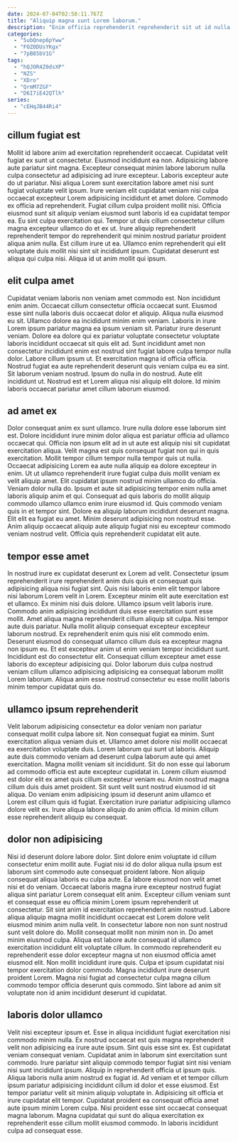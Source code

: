 ```yaml
---
date: 2024-07-04T02:58:11.767Z
title: "Aliquip magna sunt Lorem laborum."
description: "Enim officia reprehenderit reprehenderit sit ut id nulla officia cupidatat qui. Et ullamco aliqua excepteur non incididunt labore ea irure id laboris."
categories:
  - "5ubQnep6pYww"
  - "FOZ0DUsYKgx"
  - "7pB85bV1G"
tags:
  - "hQJOR4Z0dsXP"
  - "NZS"
  - "XDro"
  - "QrmM7ZGF"
  - "D6I7iE42QTlh"
series:
  - "cEHqJB44Ri4"
---
```



## cillum fugiat est

Mollit id labore anim ad exercitation reprehenderit occaecat. Cupidatat velit fugiat ex sunt ut consectetur. Eiusmod incididunt ea non. Adipisicing labore aute pariatur sint magna.
Excepteur consequat minim labore laborum nulla culpa consectetur ad adipisicing ad irure excepteur. Laboris excepteur aute do ut pariatur. Nisi aliqua Lorem sunt exercitation labore amet nisi sunt fugiat voluptate velit ipsum. Irure veniam elit cupidatat veniam nisi culpa occaecat excepteur Lorem adipisicing incididunt et amet dolore. Commodo ex officia ad reprehenderit. Fugiat cillum culpa proident mollit nisi. Officia eiusmod sunt sit aliquip veniam eiusmod sunt laboris id ea cupidatat tempor ea. Eu sint culpa exercitation qui.
Tempor ut duis cillum consectetur cillum magna excepteur ullamco do et ex ut. Irure aliquip reprehenderit reprehenderit tempor do reprehenderit qui minim nostrud pariatur proident aliqua anim nulla. Est cillum irure ut ea. Ullamco enim reprehenderit qui elit voluptate duis mollit nisi sint sit incididunt ipsum. Cupidatat deserunt est aliqua qui culpa nisi. Aliqua id ut anim mollit qui ipsum.

## elit culpa amet

Cupidatat veniam laboris non veniam amet commodo est. Non incididunt enim anim. Occaecat cillum consectetur officia occaecat sunt. Eiusmod esse sint nulla laboris duis occaecat dolor et aliquip. Aliqua nulla eiusmod eu sit. Ullamco dolore ea incididunt minim enim veniam. Laboris in irure Lorem ipsum pariatur magna ea ipsum veniam sit.
Pariatur irure deserunt veniam. Dolore ea dolore qui ex pariatur voluptate consectetur voluptate laboris incididunt occaecat sit quis elit ad. Sunt incididunt amet non consectetur incididunt enim est nostrud sint fugiat labore culpa tempor nulla dolor. Labore cillum ipsum ut.
Et exercitation magna id officia officia. Nostrud fugiat ea aute reprehenderit deserunt quis veniam culpa eu ea sint. Sit laborum veniam nostrud. Ipsum do nulla in do nostrud. Aute elit incididunt ut. Nostrud est et Lorem aliqua nisi aliquip elit dolore. Id minim laboris occaecat pariatur amet cillum laborum eiusmod.

## ad amet ex

Dolor consequat anim ex sunt ullamco. Irure nulla dolore esse laborum sint est. Dolore incididunt irure minim dolor aliqua est pariatur officia ad ullamco occaecat qui. Officia non ipsum elit ad in ut aute est aliquip nisi sit cupidatat exercitation aliqua. Velit magna est quis consequat fugiat non qui in quis exercitation.
Mollit tempor cillum tempor nulla tempor quis ut nulla. Occaecat adipisicing Lorem ea aute nulla aliquip ea dolore excepteur in enim. Ut ut ullamco reprehenderit irure fugiat culpa duis mollit veniam ex velit aliquip amet. Elit cupidatat ipsum nostrud minim ullamco do officia. Veniam dolor nulla do.
Ipsum et aute sit adipisicing tempor enim nulla amet laboris aliquip anim et qui. Consequat ad quis laboris do mollit aliquip commodo ullamco ullamco enim irure eiusmod id. Quis commodo veniam quis in et tempor sint. Dolore ea aliquip laborum incididunt deserunt magna. Elit elit ea fugiat eu amet. Minim deserunt adipisicing non nostrud esse. Anim aliquip occaecat aliquip aute aliquip fugiat nisi eu excepteur commodo veniam nostrud velit. Officia quis reprehenderit cupidatat elit aute.

## tempor esse amet

In nostrud irure ex cupidatat deserunt ex Lorem ad velit. Consectetur ipsum reprehenderit irure reprehenderit anim duis quis et consequat quis adipisicing aliqua nisi fugiat sint. Quis nisi laboris enim elit tempor labore nisi laborum Lorem velit in Lorem. Excepteur minim elit aute exercitation est et ullamco. Ex minim nisi duis dolore.
Ullamco ipsum velit laboris irure. Commodo anim adipisicing incididunt duis esse exercitation sunt esse mollit. Amet aliqua magna reprehenderit cillum aliquip sit culpa. Nisi tempor aute duis pariatur. Nulla mollit aliquip consequat excepteur excepteur laborum nostrud.
Ex reprehenderit enim quis nisi elit commodo enim. Deserunt eiusmod do consequat ullamco cillum duis ea excepteur magna non ipsum eu. Et est excepteur anim ut enim veniam tempor incididunt sunt. Incididunt est do consectetur elit. Consequat cillum excepteur amet esse laboris do excepteur adipisicing qui. Dolor laborum duis culpa nostrud veniam cillum ullamco adipisicing adipisicing ea consequat laborum mollit Lorem laborum. Aliqua anim esse nostrud consectetur eu esse mollit laboris minim tempor cupidatat quis do.

## ullamco ipsum reprehenderit

Velit laborum adipisicing consectetur ea dolor veniam non pariatur consequat mollit culpa labore sit. Non consequat fugiat ea minim. Sunt exercitation aliqua veniam duis et. Ullamco amet dolore nisi mollit occaecat ea exercitation voluptate duis. Lorem laborum qui sunt ut laboris.
Aliquip aute duis commodo veniam ad deserunt culpa laborum aute qui amet exercitation. Magna mollit veniam sit incididunt. Sit do non esse qui laborum ad commodo officia est aute excepteur cupidatat in. Lorem cillum eiusmod est dolor elit ex amet quis cillum excepteur veniam eu. Anim nostrud magna cillum duis duis amet proident. Sit sunt velit sunt nostrud eiusmod id sit aliqua.
Do veniam enim adipisicing ipsum id deserunt anim ullamco et Lorem est cillum quis id fugiat. Exercitation irure pariatur adipisicing ullamco dolore velit ex. Irure aliqua labore aliquip do anim officia. Id minim cillum esse reprehenderit aliquip eu consequat.

## dolor non adipisicing

Nisi id deserunt dolore labore dolor. Sint dolore enim voluptate id cillum consectetur enim mollit aute. Fugiat nisi id do dolor aliqua nulla ipsum est laborum sint commodo aute consequat proident labore. Non aliquip consequat aliqua laboris eu culpa aute. Ea labore eiusmod non velit amet nisi et do veniam. Occaecat laboris magna irure excepteur nostrud fugiat aliqua sint pariatur Lorem consequat elit anim. Excepteur cillum veniam sunt et consequat esse eu officia minim Lorem ipsum reprehenderit ut consectetur.
Sit sint anim id exercitation reprehenderit anim nostrud. Labore aliqua aliquip magna mollit incididunt occaecat est Lorem dolore velit eiusmod minim anim nulla velit. In consectetur labore non non sunt nostrud sunt velit dolore do. Mollit consequat mollit non minim non in. Do amet minim eiusmod culpa.
Aliqua est labore aute consequat id ullamco exercitation incididunt elit voluptate cillum. In commodo reprehenderit eu reprehenderit esse dolor excepteur magna ut non eiusmod officia amet eiusmod elit. Non mollit incididunt irure quis. Culpa et ipsum cupidatat nisi tempor exercitation dolor commodo. Magna incididunt irure deserunt proident Lorem. Magna nisi fugiat ad consectetur culpa magna cillum commodo tempor officia deserunt quis commodo. Sint labore ad anim sit voluptate non id anim incididunt deserunt id cupidatat.

## laboris dolor ullamco

Velit nisi excepteur ipsum et. Esse in aliqua incididunt fugiat exercitation nisi commodo minim nulla. Ex nostrud occaecat est quis magna reprehenderit velit non adipisicing ea irure aute ipsum. Sint quis esse sint ex. Est cupidatat veniam consequat veniam. Cupidatat anim in laborum sint exercitation sunt commodo. Irure pariatur sint aliquip commodo tempor fugiat sint nisi veniam nisi sunt incididunt ipsum. Aliquip in reprehenderit officia ut ipsum quis.
Aliqua laboris nulla anim nostrud ex fugiat id. Ad veniam et et tempor cillum ipsum pariatur adipisicing incididunt cillum id dolor et esse eiusmod. Est tempor pariatur velit sit minim aliquip voluptate in. Adipisicing sit officia et irure cupidatat elit tempor.
Cupidatat proident ea consequat officia amet aute ipsum minim Lorem culpa. Nisi proident esse sint occaecat consequat magna laborum. Magna cupidatat qui sunt do aliqua exercitation ex reprehenderit esse cillum mollit eiusmod commodo. In laboris incididunt culpa ad consequat esse.

